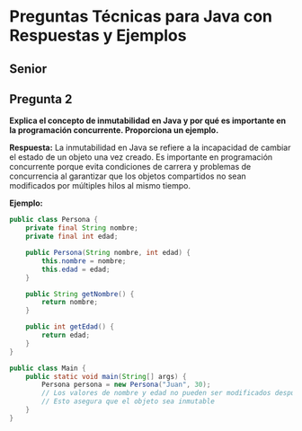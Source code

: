 # Preguntas Técnicas para Java con Respuestas y Ejemplos

##  Senior

## Pregunta 2
**Explica el concepto de inmutabilidad en Java y por qué es importante en la programación concurrente. Proporciona un ejemplo.**

**Respuesta:**
La inmutabilidad en Java se refiere a la incapacidad de cambiar el estado de un objeto una vez creado. Es importante en programación concurrente porque evita condiciones de carrera y problemas de concurrencia al garantizar que los objetos compartidos no sean modificados por múltiples hilos al mismo tiempo.

**Ejemplo:**
```java
public class Persona {
    private final String nombre;
    private final int edad;

    public Persona(String nombre, int edad) {
        this.nombre = nombre;
        this.edad = edad;
    }

    public String getNombre() {
        return nombre;
    }

    public int getEdad() {
        return edad;
    }
}

public class Main {
    public static void main(String[] args) {
        Persona persona = new Persona("Juan", 30);
        // Los valores de nombre y edad no pueden ser modificados después de la creación del objeto
        // Esto asegura que el objeto sea inmutable
    }
}

